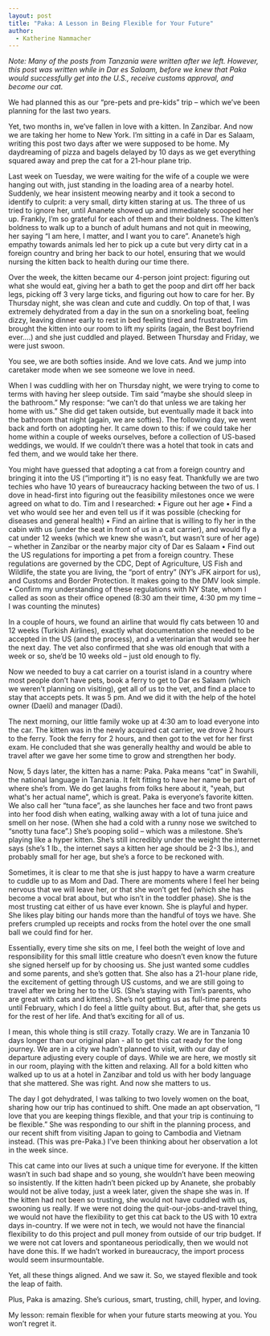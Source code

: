```yaml
---
layout: post
title: "Paka: A Lesson in Being Flexible for Your Future"
author:
  - Katherine Nammacher
---
```


*Note: Many of the posts from Tanzania were written after we left. However, this post was written while in Dar es Salaam, before we knew that Paka would successfully get into the U.S., receive customs approval, and become our cat.*


We had planned this as our “pre-pets and pre-kids” trip – which we’ve been planning for the last two years.

Yet, two months in, we’ve fallen in love with a kitten. In Zanzibar. And now we are taking her home to New York. I’m sitting in a café in Dar es Salaam, writing this post two days after we were supposed to be home. My daydreaming of pizza and bagels delayed by 10 days as we get everything squared away and prep the cat for a 21-hour plane trip. 

Last week on Tuesday, we were waiting for the wife of a couple we were hanging out with, just standing in the loading area of a nearby hotel. Suddenly, we hear insistent meowing nearby and it took a second to identify to culprit: a very small, dirty kitten staring at us. The three of us tried to ignore her, until Ananete showed up and immediately scooped her up. Frankly, I’m so grateful for each of them and their boldness. The kitten’s boldness to walk up to a bunch of adult humans and not quit in meowing, her saying “I am here, I matter, and I want you to care”. Ananete’s high empathy towards animals led her to pick up a cute but very dirty cat in a foreign country and bring her back to our hotel, ensuring that we would nursing the kitten back to health during our time there.

Over the week, the kitten became our 4-person joint project: figuring out what she would eat, giving her a bath to get the poop and dirt off her back legs, picking off 3 very large ticks, and figuring out how to care for her. By Thursday night, she was clean and cute and cuddly. On top of that, I was extremely dehydrated from a day in the sun on a snorkeling boat, feeling dizzy, leaving dinner early to rest in bed feeling tired and frustrated. Tim brought the kitten into our room to lift my spirits (again, the Best boyfriend ever….) and she just cuddled and played. Between Thursday and Friday, we were just swoon. 

You see, we are both softies inside. And we love cats. And we jump into caretaker mode when we see someone we love in need. 

When I was cuddling with her on Thursday night, we were trying to come to terms with having her sleep outside. Tim said “maybe she should sleep in the bathroom.” My response: “we can’t do that unless we are taking her home with us.” She did get taken outside, but eventually made it back into the bathroom that night (again, we are softies). The following day, we went back and forth on adopting her. It came down to this: if we could take her home within a couple of weeks ourselves, before a collection of US-based weddings, we would. If we couldn’t there was a hotel that took in cats and fed them, and we would take her there.

You might have guessed that adopting a cat from a foreign country and bringing it into the US (“importing it”) is no easy feat. Thankfully we are two techies who have 10 years of bureaucracy hacking between the two of us. I dove in head-first into figuring out the feasibility milestones once we were agreed on what to do. Tim and I researched:
•	Figure out her age 
•	Find a vet who would see her and even tell us if it was possible (checking for diseases and general health)
•	Find an airline that is willing to fly her in the cabin with us (under the seat in front of us in a cat carrier), and would fly a cat under 12 weeks (which we knew she wasn’t, but wasn’t sure of her age) – whether in Zanzibar or the nearby major city of Dar es Salaam
•	Find out the US regulations for importing a pet from a foreign country. These regulations are governed by the CDC, Dept of Agriculture, US Fish and Wildlife, the state you are living, the “port of entry” (NY’s JFK airport for us), and Customs and Border Protection. It makes going to the DMV look simple. 
•	Confirm my understanding of these regulations with NY State, whom I called as soon as their office opened (8:30 am their time, 4:30 pm my time – I was counting the minutes)

In a couple of hours, we found an airline that would fly cats between 10 and 12 weeks (Turkish Airlines), exactly what documentation she needed to be accepted in the US (and the process), and a veterinarian that would see her the next day. The vet also confirmed that she was old enough that with a week or so, she’d be 10 weeks old – just old enough to fly. 

Now we needed to buy a cat carrier on a tourist island in a country where most people don’t have pets, book a ferry to get to Dar es Salaam (which we weren’t planning on visiting), get all of us to the vet, and find a place to stay that accepts pets. It was 5 pm. And we did it with the help of the hotel owner (Daeli) and manager (Dadi). 

The next morning, our little family woke up at 4:30 am to load everyone into the car. The kitten was in the newly acquired cat carrier, we drove 2 hours to the ferry. Took the ferry for 2 hours, and then got to the vet for her first exam. He concluded that she was generally healthy and would be able to travel after we gave her some time to grow and strengthen her body.  

Now, 5 days later, the kitten has a name: Paka. Paka means “cat” in Swahili, the national language in Tanzania. It felt fitting to have her name be part of where she’s from. We do get laughs from folks here about it, "yeah, but what's her actual name", which is great. Paka is everyone’s favorite kitten. We also call her “tuna face”, as she launches her face and two front paws into her food dish when eating, walking away with a lot of tuna juice and smell on her nose. (When she had a cold with a runny nose we switched to “snotty tuna face”.) She’s pooping solid – which was a milestone. She’s playing like a hyper kitten. She’s still incredibly under the weight the internet says (she’s 1 lb., the internet says a kitten her age should be 2-3 lbs.), and probably small for her age, but she’s a force to be reckoned with. 

Sometimes, it is clear to me that she is just happy to have a warm creature to cuddle up to as Mom and Dad. There are moments where I feel her being nervous that we will leave her, or that she won’t get fed (which she has become a vocal brat about, but who isn’t in the toddler phase). She is the most trusting cat either of us have ever known. She is playful and hyper. She likes play biting our hands more than the handful of toys we have. She prefers crumpled up receipts and rocks from the hotel over the one small ball we could find for her. 

Essentially, every time she sits on me, I feel both the weight of love and responsibility for this small little creature who doesn’t even know the future she signed herself up for by choosing us. She just wanted some cuddles and some parents, and she’s gotten that. She also has a 21-hour plane ride, the excitement of getting through US customs, and we are still going to travel after we bring her to the US. (She’s staying with Tim’s parents, who are great with cats and kittens). She’s not getting us as full-time parents until February, which I do feel a little guilty about. But, after that, she gets us for the rest of her life. And that’s exciting for all of us. 

I mean, this whole thing is still crazy. Totally crazy. We are in Tanzania 10 days longer than our original plan - all to get this cat ready for the long journey. We are in a city we hadn’t planned to visit, with our day of departure adjusting every couple of days. While we are here, we mostly sit in our room, playing with the kitten and relaxing. All for a bold kitten who walked up to us at a hotel in Zanzibar and told us with her body language that she mattered. She was right. And now she matters to us.

The day I got dehydrated, I was talking to two lovely women on the boat, sharing how our trip has continued to shift. One made an apt observation, “I love that you are keeping things flexible, and that your trip is continuing to be flexible.” She was responding to our shift in the planning process, and our recent shift from visiting Japan to going to Cambodia and Vietnam instead. (This was pre-Paka.) I’ve been thinking about her observation a lot in the week since. 

This cat came into our lives at such a unique time for everyone. If the kitten wasn’t in such bad shape and so young, she wouldn’t have been meowing so insistently. If the kitten hadn’t been picked up by Ananete, she probably would not be alive today, just a week later, given the shape she was in. If the kitten had not been so trusting, she would not have cuddled with us, swooning us really. If we were not doing the quit-our-jobs-and-travel thing, we would not have the flexibility to get this cat back to the US with 10 extra days in-country. If we were not in tech, we would not have the financial flexibility to do this project and pull money from outside of our trip budget. If we were not cat lovers and spontaneous periodically, then we would not have done this. If we hadn’t worked in bureaucracy, the import process would seem insurmountable. 

Yet, all these things aligned. And we saw it. So, we stayed flexible and took the leap of faith. 

Plus, Paka is amazing. She’s curious, smart, trusting, chill, hyper, and loving.

My lesson: remain flexible for when your future starts meowing at you. You won’t regret it. 